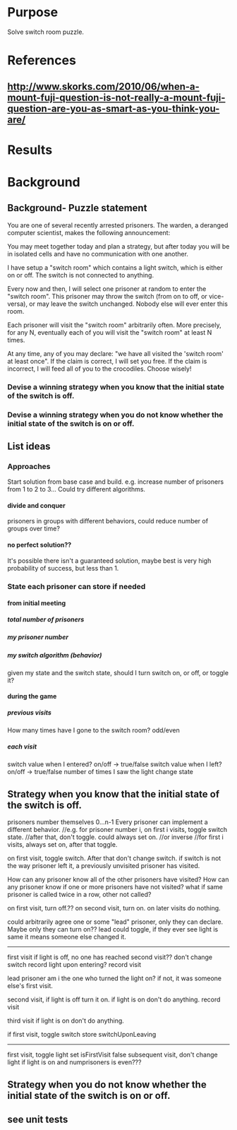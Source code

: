 ﻿# Purpose
Solve switch room puzzle.

# References

## http://www.skorks.com/2010/06/when-a-mount-fuji-question-is-not-really-a-mount-fuji-question-are-you-as-smart-as-you-think-you-are/

# Results

# Background
## Background- Puzzle statement
You are one of several recently arrested prisoners.
The warden, a deranged computer scientist, makes the following announcement:

You may meet together today and plan a strategy, but after today you will be in isolated cells and have no communication with one another.

I have setup a "switch room" which contains a light switch, which is either on or off.
The switch is not connected to anything.

Every now and then, I will select one prisoner at random to enter the "switch room".
This prisoner may throw the switch (from on to off, or vice-versa), or may leave the switch unchanged.
Nobody else will ever enter this room.

Each prisoner will visit the "switch room" arbitrarily often.
More precisely, for any N, eventually each of you will visit the "switch room" at least N times.

At any time, any of you may declare: "we have all visited the 'switch room' at least once".
If the claim is correct, I will set you free. If the claim is incorrect, I will feed all of you to the crocodiles. Choose wisely!

### Devise a winning strategy when you know that the initial state of the switch is off.
### Devise a winning strategy when you do not know whether the initial state of the switch is on or off.

## List ideas

### Approaches
Start solution from base case and build. e.g. increase number of prisoners from 1 to 2 to 3...
Could try different algorithms.
#### divide and conquer
prisoners in groups with different behaviors, could reduce number of groups over time?
#### no perfect solution??
It's possible there isn't a guaranteed solution, maybe best is very high probability of success, but less than 1.

### State each prisoner can store if needed
#### from initial meeting
##### total number of prisoners
##### my prisoner number
##### my switch algorithm (behavior)
given my state and the switch state, should I turn switch on, or off, or toggle it?

#### during the game
##### previous visits
How many times have I gone to the switch room?
odd/even

##### each visit
switch value when I entered? on/off -> true/false
switch value when I left? on/off -> true/false
number of times I saw the light change state

## Strategy when you know that the initial state of the switch is off.
prisoners number themselves 0...n-1
Every prisoner can implement a different behavior.
//e.g. for prisoner number i, on first i visits, toggle switch state.
//after that, don't toggle. could always set on.
//or inverse
//for first i visits, always set on, after that toggle.

on first visit, toggle switch. After that don't change switch.
if switch is not the way prisoner left it, a previously unvisited prisoner has visited.

How can any prisoner know all of the other prisoners have visited?
How can any prisoner know if one or more prisoners have not visited?
what if same prisoner is called twice in a row, other not called?

on first visit, turn off.??
on second visit, turn on.
on later visits do nothing.

could arbitrarily agree one or some "lead" prisoner, only they can declare.
Maybe only they can turn on??
lead could toggle, if they ever see light is same it means someone else changed it.

---
first visit
if light is off, no one has reached second visit??
don't change switch
record light upon entering?
record visit

lead prisoner
am i the one who turned the light on? if not, it was someone else's first visit.

second visit,
if light is off turn it on.
if light is on don't do anything.
record visit

third visit
if light is on don't do anything.

if first visit, toggle switch
store switchUponLeaving

---
first visit, toggle light
set isFirstVisit false
subsequent visit, don't change light
if light is on and numprisoners is even???



## Strategy when you do not know whether the initial state of the switch is on or off.

## see unit tests


